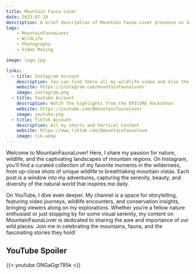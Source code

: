 ```yaml
---
title: Mountain Fauna Lover
date: 2023-07-28
description: A brief description of Mountain Fauna Lover presence on Social media Platforms
tags:
    - MountainFaunaLover
    - WildLife
    - Photography
    - Video Making

image: logo.jpg

links:
  - title: Instagram Account
    description: You can find there all my wildlife video and also the backstage of it
    website: https://instagram.com/mountainfaunalover
    image: instagram.png
  - title: Youtube Account
    description: Watch the highlights from the EPICURE Hackathon
    website: https://youtube.com/@mountainfaunalover
    image: youtube.png
  - title: TikTok Account
    description: All my shorts and Vertical Content
    website: https://www.tiktok.com/@mountainfaunalove
    image: tik.webp
---
```


Welcome to MountainFaunaLover! Here, I share my passion for nature, wildlife, and the captivating landscapes of mountain regions. On Instagram, you’ll find a curated collection of my favorite moments in the wilderness, from up-close shots of unique wildlife to breathtaking mountain vistas. Each post is a window into my adventures, capturing the serenity, beauty, and diversity of the natural world that inspires me daily.

On YouTube, I dive even deeper. My channel is a space for storytelling, featuring video journeys, wildlife encounters, and conservation insights, bringing viewers along on my explorations. Whether you’re a fellow nature enthusiast or just stopping by for some visual serenity, my content on MountainFaunaLover is dedicated to sharing the awe and importance of our wild places. Join me in celebrating the mountains, fauna, and the fascinating stories they hold!

## YouTube Spoiler

{{< youtube ONGaGgr795k >}}